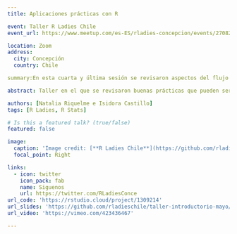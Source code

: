 ```yaml
---
title: Aplicaciones prácticas con R

event: Taller R Ladies Chile
event_url: https://www.meetup.com/es-ES/rladies-concepcion/events/270822549/

location: Zoom
address:
  city: Concepción
  country: Chile

summary:En esta cuarta y última sesión se revisaron aspectos del flujo de trabajo en R y RStudio, y se vieron algunos ejemplos para poner en práctica lo visto en sesiones anteriores.

abstract: Taller en el que se revisaron buenas prácticas que pueden ser de utilidad al comenzar a estudiar el lenguaje de programación R.

authors: [Natalia Riquelme e Isidora Castillo]
tags: [R Ladies, R Stats]

# Is this a featured talk? (true/false)
featured: false

image:
  caption: 'Image credit: [**R Ladies Chile**](https://github.com/rladieschile/taller-introductorio-mayo)'
  focal_point: Right

links:
  - icon: twitter
    icon_pack: fab
    name: Siguenos
    url: https://twitter.com/RLadiesConce
url_code: 'https://rstudio.cloud/project/1309214'
url_slides: 'https://github.com/rladieschile/taller-introductorio-mayo/blob/master/Buenas-Pr%C3%A1cticas-en-R.pdf'
url_video: 'https://vimeo.com/423436467'

---
```

